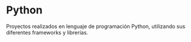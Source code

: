 # Python

Proyectos realizados en lenguaje de programación Python, utilizando sus diferentes frameworks y librerías. 


